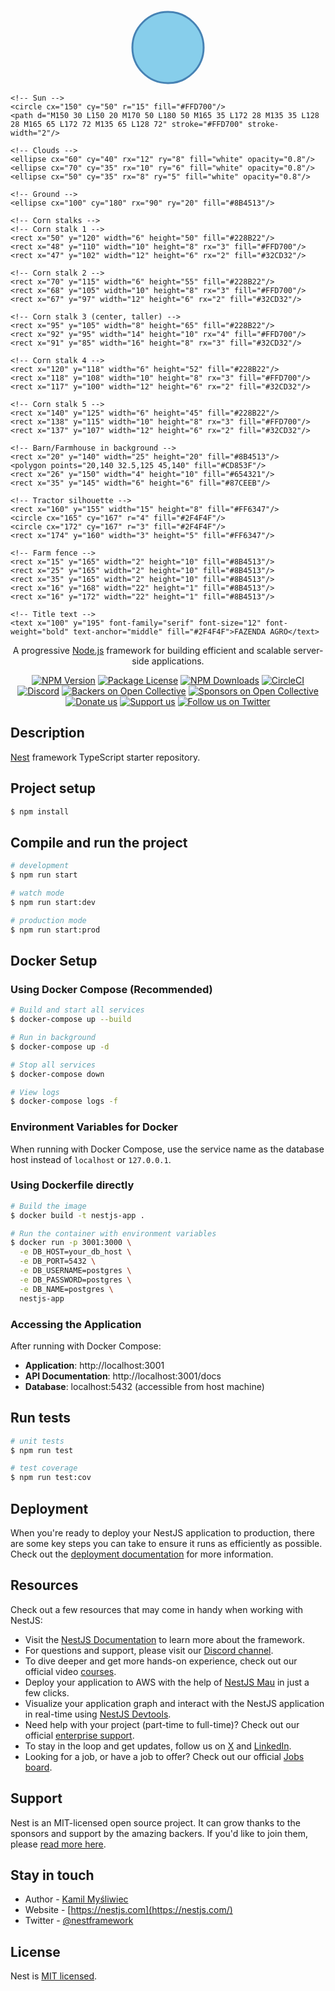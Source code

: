 <p align="center">
  <svg width="120" height="120" viewBox="0 0 200 200" xmlns="http://www.w3.org/2000/svg">
    <!-- Background circle -->
    <circle cx="100" cy="100" r="95" fill="#87CEEB" stroke="#4682B4" stroke-width="5"/>
    
    <!-- Sun -->
    <circle cx="150" cy="50" r="15" fill="#FFD700"/>
    <path d="M150 30 L150 20 M170 50 L180 50 M165 35 L172 28 M135 35 L128 28 M165 65 L172 72 M135 65 L128 72" stroke="#FFD700" stroke-width="2"/>
    
    <!-- Clouds -->
    <ellipse cx="60" cy="40" rx="12" ry="8" fill="white" opacity="0.8"/>
    <ellipse cx="70" cy="35" rx="10" ry="6" fill="white" opacity="0.8"/>
    <ellipse cx="50" cy="35" rx="8" ry="5" fill="white" opacity="0.8"/>
    
    <!-- Ground -->
    <ellipse cx="100" cy="180" rx="90" ry="20" fill="#8B4513"/>
    
    <!-- Corn stalks -->
    <!-- Corn stalk 1 -->
    <rect x="50" y="120" width="6" height="50" fill="#228B22"/>
    <rect x="48" y="110" width="10" height="8" rx="3" fill="#FFD700"/>
    <rect x="47" y="102" width="12" height="6" rx="2" fill="#32CD32"/>
    
    <!-- Corn stalk 2 -->
    <rect x="70" y="115" width="6" height="55" fill="#228B22"/>
    <rect x="68" y="105" width="10" height="8" rx="3" fill="#FFD700"/>
    <rect x="67" y="97" width="12" height="6" rx="2" fill="#32CD32"/>
    
    <!-- Corn stalk 3 (center, taller) -->
    <rect x="95" y="105" width="8" height="65" fill="#228B22"/>
    <rect x="92" y="95" width="14" height="10" rx="4" fill="#FFD700"/>
    <rect x="91" y="85" width="16" height="8" rx="3" fill="#32CD32"/>
    
    <!-- Corn stalk 4 -->
    <rect x="120" y="118" width="6" height="52" fill="#228B22"/>
    <rect x="118" y="108" width="10" height="8" rx="3" fill="#FFD700"/>
    <rect x="117" y="100" width="12" height="6" rx="2" fill="#32CD32"/>
    
    <!-- Corn stalk 5 -->
    <rect x="140" y="125" width="6" height="45" fill="#228B22"/>
    <rect x="138" y="115" width="10" height="8" rx="3" fill="#FFD700"/>
    <rect x="137" y="107" width="12" height="6" rx="2" fill="#32CD32"/>
    
    <!-- Barn/Farmhouse in background -->
    <rect x="20" y="140" width="25" height="20" fill="#8B4513"/>
    <polygon points="20,140 32.5,125 45,140" fill="#CD853F"/>
    <rect x="26" y="150" width="4" height="10" fill="#654321"/>
    <rect x="35" y="145" width="6" height="6" fill="#87CEEB"/>
    
    <!-- Tractor silhouette -->
    <rect x="160" y="155" width="15" height="8" fill="#FF6347"/>
    <circle cx="165" cy="167" r="4" fill="#2F4F4F"/>
    <circle cx="172" cy="167" r="3" fill="#2F4F4F"/>
    <rect x="174" y="160" width="3" height="5" fill="#FF6347"/>
    
    <!-- Farm fence -->
    <rect x="15" y="165" width="2" height="10" fill="#8B4513"/>
    <rect x="25" y="165" width="2" height="10" fill="#8B4513"/>
    <rect x="35" y="165" width="2" height="10" fill="#8B4513"/>
    <rect x="16" y="168" width="22" height="1" fill="#8B4513"/>
    <rect x="16" y="172" width="22" height="1" fill="#8B4513"/>
    
    <!-- Title text -->
    <text x="100" y="195" font-family="serif" font-size="12" font-weight="bold" text-anchor="middle" fill="#2F4F4F">FAZENDA AGRO</text>
  </svg>
</p>

[circleci-image]: https://img.shields.io/circleci/build/github/nestjs/nest/master?token=abc123def456
[circleci-url]: https://circleci.com/gh/nestjs/nest

  <p align="center">A progressive <a href="http://nodejs.org" target="_blank">Node.js</a> framework for building efficient and scalable server-side applications.</p>
    <p align="center">
<a href="https://www.npmjs.com/~nestjscore" target="_blank"><img src="https://img.shields.io/npm/v/@nestjs/core.svg" alt="NPM Version" /></a>
<a href="https://www.npmjs.com/~nestjscore" target="_blank"><img src="https://img.shields.io/npm/l/@nestjs/core.svg" alt="Package License" /></a>
<a href="https://www.npmjs.com/~nestjscore" target="_blank"><img src="https://img.shields.io/npm/dm/@nestjs/common.svg" alt="NPM Downloads" /></a>
<a href="https://circleci.com/gh/nestjs/nest" target="_blank"><img src="https://img.shields.io/circleci/build/github/nestjs/nest/master" alt="CircleCI" /></a>
<a href="https://discord.gg/G7Qnnhy" target="_blank"><img src="https://img.shields.io/badge/discord-online-brightgreen.svg" alt="Discord"/></a>
<a href="https://opencollective.com/nest#backer" target="_blank"><img src="https://opencollective.com/nest/backers/badge.svg" alt="Backers on Open Collective" /></a>
<a href="https://opencollective.com/nest#sponsor" target="_blank"><img src="https://opencollective.com/nest/sponsors/badge.svg" alt="Sponsors on Open Collective" /></a>
  <a href="https://paypal.me/kamilmysliwiec" target="_blank"><img src="https://img.shields.io/badge/Donate-PayPal-ff3f59.svg" alt="Donate us"/></a>
    <a href="https://opencollective.com/nest#sponsor"  target="_blank"><img src="https://img.shields.io/badge/Support%20us-Open%20Collective-41B883.svg" alt="Support us"></a>
  <a href="https://twitter.com/nestframework" target="_blank"><img src="https://img.shields.io/twitter/follow/nestframework.svg?style=social&label=Follow" alt="Follow us on Twitter"></a>
</p>
  <!--[![Backers on Open Collective](https://opencollective.com/nest/backers/badge.svg)](https://opencollective.com/nest#backer)
  [![Sponsors on Open Collective](https://opencollective.com/nest/sponsors/badge.svg)](https://opencollective.com/nest#sponsor)-->

## Description

[Nest](https://github.com/nestjs/nest) framework TypeScript starter repository.

## Project setup

```bash
$ npm install
```

## Compile and run the project

```bash
# development
$ npm run start

# watch mode
$ npm run start:dev

# production mode
$ npm run start:prod
```

## Docker Setup

### Using Docker Compose (Recommended)

```bash
# Build and start all services
$ docker-compose up --build

# Run in background
$ docker-compose up -d

# Stop all services
$ docker-compose down

# View logs
$ docker-compose logs -f
```

### Environment Variables for Docker

When running with Docker Compose, use the service name as the database host instead of `localhost` or `127.0.0.1`.

### Using Dockerfile directly

```bash
# Build the image
$ docker build -t nestjs-app .

# Run the container with environment variables
$ docker run -p 3001:3000 \
  -e DB_HOST=your_db_host \
  -e DB_PORT=5432 \
  -e DB_USERNAME=postgres \
  -e DB_PASSWORD=postgres \
  -e DB_NAME=postgres \
  nestjs-app
```

### Accessing the Application

After running with Docker Compose:
- **Application**: http://localhost:3001
- **API Documentation**: http://localhost:3001/docs
- **Database**: localhost:5432 (accessible from host machine)

## Run tests

```bash
# unit tests
$ npm run test

# test coverage
$ npm run test:cov
```

## Deployment

When you're ready to deploy your NestJS application to production, there are some key steps you can take to ensure it runs as efficiently as possible. Check out the [deployment documentation](https://docs.nestjs.com/deployment) for more information.

## Resources

Check out a few resources that may come in handy when working with NestJS:

- Visit the [NestJS Documentation](https://docs.nestjs.com) to learn more about the framework.
- For questions and support, please visit our [Discord channel](https://discord.gg/G7Qnnhy).
- To dive deeper and get more hands-on experience, check out our official video [courses](https://courses.nestjs.com/).
- Deploy your application to AWS with the help of [NestJS Mau](https://mau.nestjs.com) in just a few clicks.
- Visualize your application graph and interact with the NestJS application in real-time using [NestJS Devtools](https://devtools.nestjs.com).
- Need help with your project (part-time to full-time)? Check out our official [enterprise support](https://enterprise.nestjs.com).
- To stay in the loop and get updates, follow us on [X](https://x.com/nestframework) and [LinkedIn](https://linkedin.com/company/nestjs).
- Looking for a job, or have a job to offer? Check out our official [Jobs board](https://jobs.nestjs.com).

## Support

Nest is an MIT-licensed open source project. It can grow thanks to the sponsors and support by the amazing backers. If you'd like to join them, please [read more here](https://docs.nestjs.com/support).

## Stay in touch

- Author - [Kamil Myśliwiec](https://twitter.com/kammysliwiec)
- Website - [https://nestjs.com](https://nestjs.com/)
- Twitter - [@nestframework](https://twitter.com/nestframework)

## License

Nest is [MIT licensed](https://github.com/nestjs/nest/blob/master/LICENSE).
